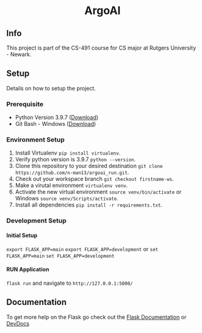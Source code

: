 <h1 align="center">
  ArgoAI
</h1>

## Info
This project is part of the CS-491 course for CS major at Rutgers University - Newark. 

## Setup
Details on how to setup the project.

### Prerequisite
- Python Version 3.9.7 ([Download](https://www.python.org/downloads/))
- Git Bash - Windows ([Download](https://git-scm.com/downloads)) 

### Environment Setup
1. Install Virtualenv `pip install virtualenv`.
2. Verify python version is 3.9.7 `python --version`.
3. Clone this repository to your desired destination `git clone https://github.com/n-man13/argoai_run.git`.
4. Check out your workspace branch `git checkout firstname-ws`.
5. Make a virutal environment `virtualenv venv`.
6. Activate the new virtual environment `source venv/bin/activate` or Windows `source venv/Scripts/activate`.
7. Install all dependencies `pip install -r requirements.txt`.

### Development Setup

#### Initial Setup
`export FLASK_APP=main`
`export FLASK_APP=development`
or
`set FLASK_APP=main`
`set FLASK_APP=development`

#### RUN Application
`flask run` and navigate to `http://127.0.0.1:5000/`

## Documentation
To get more help on the Flask go check out the [Flask Documentation](https://flask.palletsprojects.com/en/2.0.x/) or [DevDocs](https://devdocs.io/flask~2.0/)
